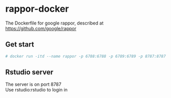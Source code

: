 # rappor-docker
The Dockerfile for google rappor, described at https://github.com/google/rappor

Get start
---
```bash
# docker run -itd --name rappor -p 6788:6788 -p 6789:6789 -p 8787:8787 toto850105/rappor-docker
```

Rstudio server
---
The server is on port 8787    
Use rstudio:rstudio to login in
